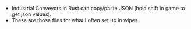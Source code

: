 - Industrial Conveyors in Rust can copy/paste JSON (hold shift in game to get json values).
- These are those files for what I often set up in wipes.
